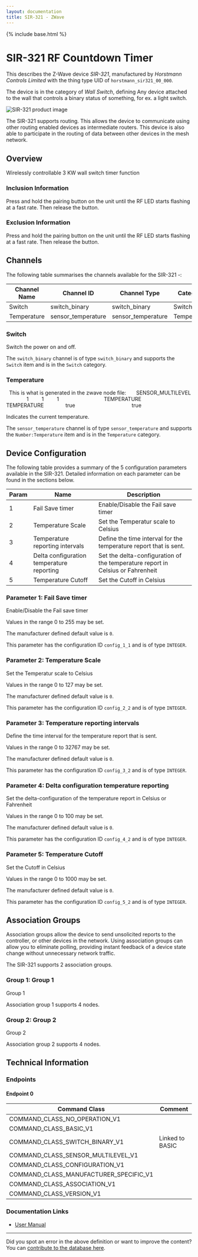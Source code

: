 ```yaml
---
layout: documentation
title: SIR-321 - ZWave
---
```


{% include base.html %}

# SIR-321 RF Countdown Timer
This describes the Z-Wave device *SIR-321*, manufactured by *Horstmann Controls Limited* with the thing type UID of ```horstmann_sir321_00_000```.

The device is in the category of *Wall Switch*, defining Any device attached to the wall that controls a binary status of something, for ex. a light switch.

![SIR-321 product image](https://www.cd-jackson.com/zwave_device_uploads/313/313_default.png)


The SIR-321 supports routing. This allows the device to communicate using other routing enabled devices as intermediate routers.  This device is also able to participate in the routing of data between other devices in the mesh network.

## Overview

Wirelessly controllable 3 KW wall switch timer function

### Inclusion Information

Press and hold the pairing button on the unit until the RF LED starts flashing at a fast rate. Then release the button.

### Exclusion Information

Press and hold the pairing button on the unit until the RF LED starts flashing at a fast rate. Then release the button.

## Channels

The following table summarises the channels available for the SIR-321 -:

| Channel Name | Channel ID | Channel Type | Category | Item Type |
|--------------|------------|--------------|----------|-----------|
| Switch | switch_binary | switch_binary | Switch | Switch | 
| Temperature | sensor_temperature | sensor_temperature | Temperature | Number:Temperature | 

### Switch
Switch the power on and off.

The ```switch_binary``` channel is of type ```switch_binary``` and supports the ```Switch``` item and is in the ```Switch``` category.

### Temperature
  This is what is generated in the zwave node file:       <commandClass>SENSOR_MULTILEVEL</commandClass>       <multiLevelSensorCommandClass>         <version>1</version>         <instances>1</instances>         <versionSupported>1</versionSupported>         <sensors>           <entry>             <multilevelSensorType>TEMPERATURE</multilevelSensorType>             <multilevelSensor>               <sensorType>TEMPERATURE</sensorType>               <initialised>true</initialised>             </multilevelSensor>           </entry>         </sensors>         <isGetSupported>true</isGetSupported>       </multiLevelSensorCommandClass>

Indicates the current temperature.

The ```sensor_temperature``` channel is of type ```sensor_temperature``` and supports the ```Number:Temperature``` item and is in the ```Temperature``` category.



## Device Configuration

The following table provides a summary of the 5 configuration parameters available in the SIR-321.
Detailed information on each parameter can be found in the sections below.

| Param | Name  | Description |
|-------|-------|-------------|
| 1 | Fail Save timer | Enable/Disable the Fail save timer |
| 2 | Temperature Scale | Set the Temperatur scale to Celsius |
| 3 | Temperature reporting intervals | Define the time interval for the temperature report that is sent. |
| 4 | Delta configuration temperature reporting | Set the delta-configuration of the temperature report in Celsius or Fahrenheit |
| 5 | Temperature Cutoff | Set the Cutoff in Celsius |

### Parameter 1: Fail Save timer

Enable/Disable the Fail save timer

Values in the range 0 to 255 may be set.

The manufacturer defined default value is ```0```.

This parameter has the configuration ID ```config_1_1``` and is of type ```INTEGER```.


### Parameter 2: Temperature Scale

Set the Temperatur scale to Celsius

Values in the range 0 to 127 may be set.

The manufacturer defined default value is ```0```.

This parameter has the configuration ID ```config_2_2``` and is of type ```INTEGER```.


### Parameter 3: Temperature reporting intervals

Define the time interval for the temperature report that is sent.

Values in the range 0 to 32767 may be set.

The manufacturer defined default value is ```0```.

This parameter has the configuration ID ```config_3_2``` and is of type ```INTEGER```.


### Parameter 4: Delta configuration temperature reporting

Set the delta-configuration of the temperature report in Celsius or Fahrenheit

Values in the range 0 to 100 may be set.

The manufacturer defined default value is ```0```.

This parameter has the configuration ID ```config_4_2``` and is of type ```INTEGER```.


### Parameter 5: Temperature Cutoff

Set the Cutoff in Celsius

Values in the range 0 to 1000 may be set.

The manufacturer defined default value is ```0```.

This parameter has the configuration ID ```config_5_2``` and is of type ```INTEGER```.


## Association Groups

Association groups allow the device to send unsolicited reports to the controller, or other devices in the network. Using association groups can allow you to eliminate polling, providing instant feedback of a device state change without unnecessary network traffic.

The SIR-321 supports 2 association groups.

### Group 1: Group 1

Group 1

Association group 1 supports 4 nodes.

### Group 2: Group 2

Group 2

Association group 2 supports 4 nodes.

## Technical Information

### Endpoints

#### Endpoint 0

| Command Class | Comment |
|---------------|---------|
| COMMAND_CLASS_NO_OPERATION_V1| |
| COMMAND_CLASS_BASIC_V1| |
| COMMAND_CLASS_SWITCH_BINARY_V1| Linked to BASIC|
| COMMAND_CLASS_SENSOR_MULTILEVEL_V1| |
| COMMAND_CLASS_CONFIGURATION_V1| |
| COMMAND_CLASS_MANUFACTURER_SPECIFIC_V1| |
| COMMAND_CLASS_ASSOCIATION_V1| |
| COMMAND_CLASS_VERSION_V1| |

### Documentation Links

* [User Manual](https://www.cd-jackson.com/zwave_device_uploads/313/SIR-321-manuals.pdf)

---

Did you spot an error in the above definition or want to improve the content?
You can [contribute to the database here](http://www.cd-jackson.com/index.php/zwave/zwave-device-database/zwave-device-list/devicesummary/313).
